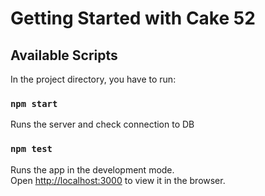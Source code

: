 # Getting Started with Cake 52

## Available Scripts

In the project directory, you have to run:

### `npm start`

Runs the server and check connection to DB

### `npm test`

Runs the app in the development mode.\
Open [http://localhost:3000](http://localhost:3000) to view it in the browser.
